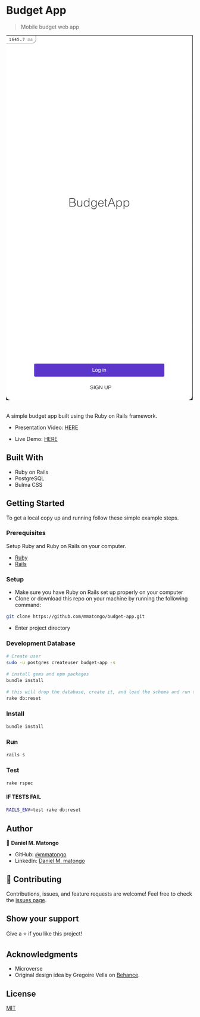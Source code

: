 # Budget App

> Mobile budget web app

![screenshot](screenshots/1.png)

<br>
A simple budget app built using the Ruby on Rails framework.

- Presentation Video: [HERE](https://drive.google.com/file/d/15KyDFOMj3OX9N7G3H1LnaGzkCrggODy2/view?usp=sharing)

- Live Demo: [HERE](https://murmuring-reef-55251.herokuapp.com/)

## Built With

- Ruby on Rails
- PostgreSQL
- Bulma CSS

## Getting Started

To get a local copy up and running follow these simple example steps.

### Prerequisites

Setup Ruby and Ruby on Rails on your computer.

- [Ruby](https://www.ruby-lang.org/en/)
- [Rails](https://gorails.com/)

### Setup

- Make sure you have Ruby on Rails set up properly on your computer
- Clone or download this repo on your machine by running the following command:

```sh
git clone https://github.com/mmatongo/budget-app.git
```

- Enter project directory

### Development Database

```sh
# Create user
sudo -u postgres createuser budget-app -s
```

```sh
# install gems and npm packages
bundle install
```

```sh
# this will drop the database, create it, and load the schema and run the seed data
rake db:reset
```

### Install

```sh
bundle install
```

### Run

```sh
rails s
```

### Test

```sh
rake rspec
```

#### IF TESTS FAIL

```sh
RAILS_ENV=test rake db:reset
```

## Author

👤 **Daniel M. Matongo**

- GitHub: [@mmatongo](https://github.com/mmatongo)
- LinkedIn: [Daniel M. matongo](https://linkedin.com/in/mmatongo)

## 🤝 Contributing

Contributions, issues, and feature requests are welcome!
Feel free to check the [issues page](../../issues/).

## Show your support

Give a ⭐️ if you like this project!

## Acknowledgments

- Microverse
- Original design idea by Gregoire Vella on [Behance](https://www.behance.net/gregoirevella).

## License

[MIT](./LICENSE)
